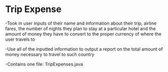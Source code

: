 # **Trip Expense**
-Took in user inputs of their name and information about their trip, airline fares, the number of nights they
plan to stay at a particular hotel and the amount of money they have to convert to the proper currency of
where the user travels to

-Use all of the inputted information to output a report on the total amount of money necessary to travel to
such country

-Contains one file: TripExpenses.java
